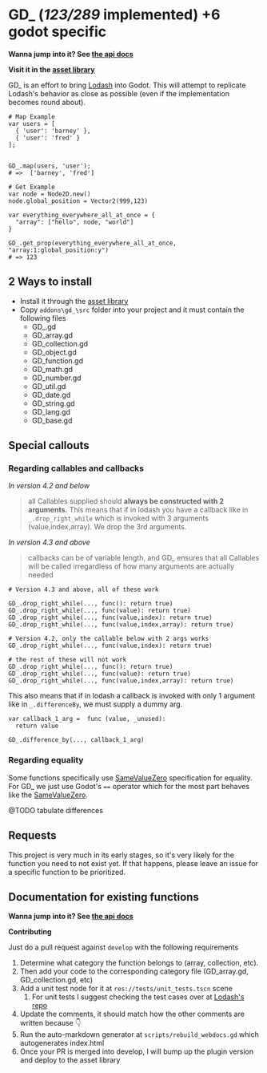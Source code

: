 # GD_ (_123/289_ implemented) +6 godot specific

**Wanna jump into it? See [the api docs](https://accidentallyc.github.io/GD_/)**

**Visit it in the [asset library](https://godotengine.org/asset-library/asset/2486)**

GD_ is an effort to bring [Lodash](https://lodash.com/) into Godot. 
This will attempt to replicate Lodash's behavior as close as possible (even if the implementation becomes round about).

```gdscript
# Map Example
var users = [
  { 'user': 'barney' },
  { 'user': 'fred' }
]; 		 


GD_.map(users, 'user');  
# =>  ['barney', 'fred']

# Get Example
var node = Node2D.new()
node.global_position = Vector2(999,123)

var everything_everywhere_all_at_once = {
  "array": ["hello", node, "world"]
}

GD_.get_prop(everything_everywhere_all_at_once, "array:1:global_position:y")
# => 123
```

## 2 Ways to install

* Install it through the [asset library](https://godotengine.org/asset-library/asset/2486)
* Copy `addons\gd_\src` folder into your project and it must contain the following files
	* GD_.gd
	* GD_array.gd
	* GD_collection.gd
	* GD_object.gd
	* GD_function.gd
	* GD_math.gd
	* GD_number.gd
	* GD_util.gd
	* GD_date.gd
	* GD_string.gd
	* GD_lang.gd
	* GD_base.gd


## Special callouts

### Regarding callables and callbacks

*In version 4.2 and below*
> all Callables supplied should **always be constructed with 2 arguments.**
> This means that if in lodash you have a callback like in `_.drop_right_while`
> which is invoked with 3 arguments (value,index,array). We drop the 3rd arguments.

*In version 4.3 and above*
> callbacks can be of variable length, and GD_ ensures that all Callables
> will be called irregardless of how many arguments are actually needed

```gdscript
# Version 4.3 and above, all of these work

GD_.drop_right_while(..., func(): return true)
GD_.drop_right_while(..., func(value): return true)
GD_.drop_right_while(..., func(value,index): return true)
GD_.drop_right_while(..., func(value,index,array): return true)
```

```gdscript
# Version 4.2, only the callable below with 2 args works
GD_.drop_right_while(..., func(value,index): return true)

# the rest of these will not work
GD_.drop_right_while(..., func(): return true)
GD_.drop_right_while(..., func(value): return true)
GD_.drop_right_while(..., func(value,index,array): return true)
```


This also means that if in lodash a callback is invoked with only 1 argument like in `_.differenceBy`, we must supply a dummy arg.

```
var callback_1_arg =  func (value, _unused): 
  return value

GD_.difference_by(..., callback_1_arg)
```

### Regarding equality

Some functions specifically use [SameValueZero](https://262.ecma-international.org/7.0/#sec-samevaluezero) specification for equality. 
For GD_ we just use Godot's `==` operator which for the most part behaves like the [SameValueZero](https://262.ecma-international.org/7.0/#sec-samevaluezero).

@TODO tabulate differences

## Requests 

This project is very much in its early stages, so it's very likely for the function you need to not exist yet. If that happens, please leave an issue for a specific function to be prioritized.


## Documentation for existing functions

**Wanna jump into it? See [the api docs](https://accidentallyc.github.io/GD_/)**


**Contributing**

Just do a pull request against `develop` with the following requirements
1. Determine what category the function belongs to (array, collection, etc).
1. Then add your code to the corresponding category file (GD_array.gd, GD_collection.gd, etc)
1. Add a unit test node for it at `res://tests/unit_tests.tscn` scene
	1. For unit tests I suggest checking the test cases over at [Lodash's repo](https://github.com/lodash/lodash/tree/main/test)
1. Update the comments, it should match how the other comments are written because  👇
1. Run the auto-markdown generator at `scripts/rebuild_webdocs.gd` which autogenerates index.html
1. Once your PR is merged into develop, I will bump up the plugin version and deploy to the asset library
